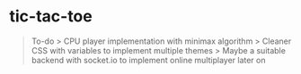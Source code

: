 # tic-tac-toe

> To-do
    > CPU player implementation with minimax algorithm
    > Cleaner CSS with variables to implement multiple themes
    > Maybe a suitable backend with socket.io to implement online multiplayer later on